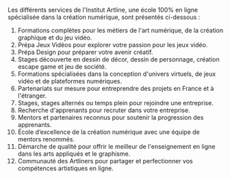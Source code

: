  Les différents services de l'Institut Artline, une école 100% en ligne spécialisée dans la création numérique, sont présentés ci-dessous :

1. Formations complètes pour les métiers de l'art numérique, de la création graphique et du jeu vidéo.
2. Prépa Jeux Vidéos pour explorer votre passion pour les jeux vidéo.
3. Prépa Design pour préparer votre avenir créatif.
4. Stages découverte en dessin de décor, dessin de personnage, création escape game et jeu de société.
5. Formations spécialisées dans la conception d'univers virtuels, de jeux vidéo et de plateformes numériques.
6. Partenariats sur mesure pour entreprendre des projets en France et à l'étranger.
7. Stages, stages alternés ou temps plein pour rejoindre une entreprise.
8. Recherche d'apprenants pour recruter dans votre entreprise.
9. Mentors et partenaires reconnus pour soutenir la progression des apprenants.
10. École d’excellence de la création numérique avec une équipe de mentors renommés.
11. Démarche de qualité pour offrir le meilleur de l'enseignement en ligne dans les arts appliqués et le graphisme.
12. Communauté des Artliners pour partager et perfectionner vos compétences artistiques en ligne.
